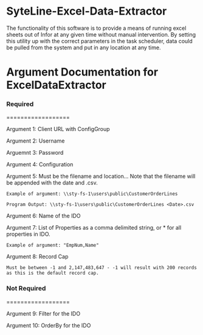 # SyteLine-Excel-Data-Extractor
The functionality of this software is to provide a means of running excel sheets out of Infor at any given time without manual intervention. By setting this utility up with the correct parameters in the task scheduler, data could be pulled from the system and put in any location at any time.

# Argument Documentation for ExcelDataExtractor

### Required
==================

Argument 1: Client URL with ConfigGroup

Argument 2: Username

Arguemnt 3: Password

Argument 4: Configuration

Argument 5: Must be the filename and location... Note that the filename will be appended with the date and .csv.

	Example of argument: \\sty-fs-1\users\public\CustomerOrderLines
 
	Program Output: \\sty-fs-1\users\public\CustomerOrderLines <Date>.csv
 
Argument 6: Name of the IDO

Argument 7: List of Properties as a comma delimited string, or * for all properties in IDO.

	Example of argument: "EmpNum,Name"
 
Argument 8: Record Cap

	Must be between -1 and 2,147,483,647 - -1 will result with 200 records as this is the default record cap.

### Not Required

==================

Argument 9: Filter for the IDO

Argument 10: OrderBy for the IDO
